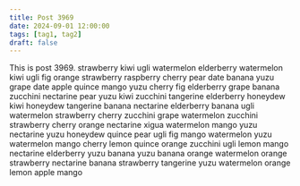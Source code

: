 ```yaml
---
title: Post 3969
date: 2024-09-01 12:00:00
tags: [tag1, tag2]
draft: false
---
```

This is post 3969.
strawberry
kiwi
ugli
watermelon
elderberry
watermelon
kiwi
ugli
fig
orange
strawberry
raspberry
cherry
pear
date
banana
yuzu
grape
date
apple
quince
mango
yuzu
cherry
fig
elderberry
grape
banana
zucchini
nectarine
pear
yuzu
kiwi
zucchini
tangerine
elderberry
honeydew
kiwi
honeydew
tangerine
banana
nectarine
elderberry
banana
ugli
watermelon
strawberry
cherry
zucchini
grape
watermelon
zucchini
strawberry
cherry
orange
nectarine
xigua
watermelon
mango
yuzu
nectarine
yuzu
honeydew
quince
pear
ugli
fig
mango
watermelon
yuzu
watermelon
mango
cherry
lemon
quince
orange
zucchini
ugli
lemon
mango
nectarine
elderberry
yuzu
banana
yuzu
banana
orange
watermelon
orange
strawberry
nectarine
banana
strawberry
tangerine
yuzu
watermelon
orange
lemon
apple
mango
